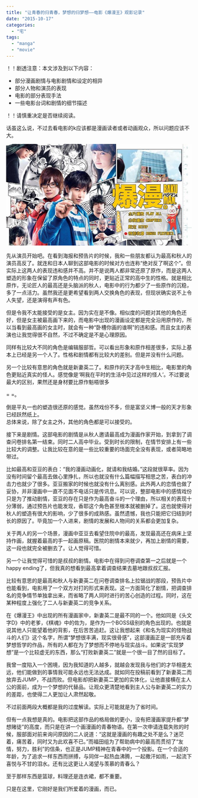 ```yaml
---
title: "让青春的归青春，梦想的归梦想——电影《爆漫王》观影记录"
date: "2015-10-17"
categories: 
  - "宅"
tags: 
  - "manga"
  - "movie"
---
```


！！剧透注意：本文涉及到以下内容：

- 部分漫画剧情与电影剧情和设定的相异
- 部分人物和演员的表现
- 电影的部分表现手法
- 一些电影台词和剧情的细节描述

！！请慎重决定是否继续阅读。

话虽这么说，不过去看电影的k应该都是漫画读者或者动画观众，所以问题应该不大。  

![](https://raw.githubusercontent.com/catbaron0/pic/main/images/2023219160938.png)

先从演员开始吧。在看到海报和预告片的时候，我和一些朋友都认为最高和秋人的演员高反了。就连和日本人聊到这部电影的时候对方也连称“绝对反了啊这个”。但实际上这两人的表现违和感并不高。并不是说两人都非常还原了原作，而是这两人塑造的形象在保留了原角色的特点的同时，更贴近正常的高中生的性格。就是相比原作，无论匠人的最高还是头脑派的秋人，电影中的行为都少了一些原作的沉稳，多了一点活力。虽然我还是更希望看到两人交换角色的表现，但现状确实说不上令人失望，还是演得有声有色。

但是令我不太能接受的是女主。因为实在是不像。相似度的问题对其他的角色还好，但是女主被最高画下来的，而电影中出现的漫画设定都是完全沿用原作的，所以当看到最高画的女主时，就会有一种“卧槽你画的谁啊”的违和感。而且女主的表演也让我觉得很不自然，不过不确定是不是心理原因。


同样有比较大不同的角色是编辑服部哲。可以看出形象和原作相差很多，实际上基本上已经是另一个人了。性格和剧情都有比较大的差别。但是并没有什么问题。


另一个比较有意思的角色就是新妻英二了。和原作的天才高中生相比，电影里的角色更贴近真实的怪人。感觉像是‘啊我在平时的生活中见过这样的怪人’。不过要说最大的区别，果然还是身材要比原作魁梧很多

\= =。

倒是平丸一也的塑造很还原的感觉。虽然戏份不多，但是富坚义博一般的天才形象已经跃然纸上。  
总体来说，除了女主之外，其他的角色都是可以接受的。

接下来是剧情。这部电影的剧情是从秋人邀请最高成为漫画作家开始，到拿到了调查问卷排名第一结束。同时二人高中毕业。受到时长的限制，在情节安排上有一些比较大的调整。让我比较在意的是一些比较重要的场面完全没有表现，或者简略地带过。

比如最高和亚豆的表白：“我的漫画动画化，就请和我结婚。”这段就很草率。因为没有时间留个最高去做心里挣扎，所以也就没有什么篇幅描写相思之苦，表白的冲击力也就少了很多。亚豆搬家的时候也就没有什么离别感。此外两人的恋情也做了妥协，并非漫画中一直不见面不电话只是传讯息。可以说，整部电影中的感情戏份只是为了推动剧情，亚豆的存在只是作为最高奋斗的一个理由，所以相关的表现十分薄弱，通过预告片也能发现，香耶这个角色甚至根本就被删掉了。这也就使得对秋人的塑造有很大的影响，少了很多的成熟感。虽然遗憾，我也只能把它归结到时长的原因了。毕竟加一个人进来，剧情的发展和人物间的关系都会更加复杂。

关于两人的另一个场景，漫画中亚豆去看望住院中的最高，发现最高还在病床上坚持作画，就握着最高的手一起画原稿。医院的剧情本来就少，再加上剧情的需要，这一段也就完全被删去了。让人觉得可惜。


另一个让我觉得可惜的是叔叔的剧情。电影中在得到问卷调查第一之后就是一个happy ending了，但我真的想看到最高拿着调查结果去墓地跟叔叔汇报。

比较有意思的是最高和秋人与新妻英二在问卷调查排名上拉锯战的那段，预告片中也能看到，电影用了一个双方对打的形式来表现。这一方面简化了剧情，把调查排名的竞争情节单独拿出来，而省略了两人同时进行的苦心创造的过程。同时，这在某种程度上强化了二人与新妻英二的竞争关系。

在《爆漫王》中出现的所有漫画家中，新妻英二是最不同的一个。他如同是《头文字D》中的老爹，《棋魂》中的佐为，是作为一个BOSS级别的角色出现的。也就是说其他人只能望着他的背影，在后苦苦追赶。这让我想起来《和名为现实的怪物战斗的人们》这个名字，所谓“梦想很丰满，现实很骨感”，这部漫画正是一部充斥着梦想哲学的作品，所有的人都在为了梦想而不停地与现实战斗。如果说“实现梦想”是一个比较虚无的东西，那么“打败新妻英二”就是一个很一目了然的目标了。

我曾一度陷入一个困境，因为我知道的人越多，就越会发现我与他们的才华相差太远，他们能做到的事情我可能永远也无法达成。就如同在投稿前看到了新妻英二而放弃去JUMP，不战而败。但电影却把新妻英二更加的实体化，让他直接横在主人公的面前，成为一个梦想的代替品。让观众更清楚地看到主人公与新妻英二的实力的差距，也使得二人更加让人肃然起敬。

不过前面两段大概都是我的过度解读。实际上可能就是为了省时间。

但有一点我想是真的。电影把这部作品的格局做的更小，没有把漫画家提升都“梦想赌徒”的高度，而只是在讲一个画漫画的青春物语。在第一次申请连载失败的时候，服部面对前来询问原因的二人说道：“这就是漫画的有趣之处不是么？迷茫着，痛苦着，同时又为此欢喜不已。”而福田组为了帮助病中的最高而贯彻了“友情，努力，胜利”的信条，也正是JUMP精神在青春中的一个投影。在一个合适的年龄，为了追求一样东西而拼搏，与同伴一起热血沸腾，一起撒汗如雨，一起流下喜悦与不甘的泪水。还有比这更让人渴望与羡慕的青春么？

至于那样东西是篮球，料理还是连衣裙，都不重要。

只是在这里，它刚好是我们所爱着的漫画，而已。
